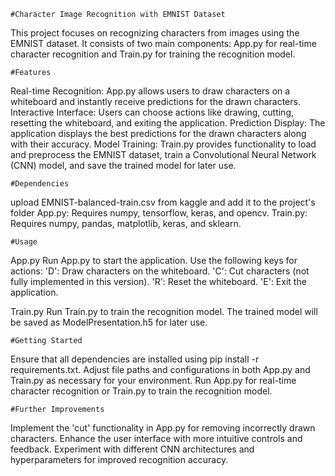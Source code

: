     #Character Image Recognition with EMNIST Dataset
This project focuses on recognizing characters from images using the EMNIST dataset. It consists of two main components: App.py for real-time character recognition and Train.py for training the recognition model.

    #Features
Real-time Recognition: App.py allows users to draw characters on a whiteboard and instantly receive predictions for the drawn characters.
Interactive Interface: Users can choose actions like drawing, cutting, resetting the whiteboard, and exiting the application.
Prediction Display: The application displays the best predictions for the drawn characters along with their accuracy.
Model Training: Train.py provides functionality to load and preprocess the EMNIST dataset, train a Convolutional Neural Network (CNN) model, and save the trained model for later use.

    #Dependencies
upload EMNIST-balanced-train.csv from kaggle  and add it to the project's folder 
App.py: Requires numpy, tensorflow, keras, and opencv.
Train.py: Requires numpy, pandas, matplotlib, keras, and sklearn.

    #Usage
App.py
Run App.py to start the application.
Use the following keys for actions:
'D': Draw characters on the whiteboard.
'C': Cut characters (not fully implemented in this version).
'R': Reset the whiteboard.
'E': Exit the application.

Train.py
Run Train.py to train the recognition model.
The trained model will be saved as ModelPresentation.h5 for later use.

    #Getting Started
Ensure that all dependencies are installed using pip install -r requirements.txt.
Adjust file paths and configurations in both App.py and Train.py as necessary for your environment.
Run App.py for real-time character recognition or Train.py to train the recognition model.

    #Further Improvements
Implement the 'cut' functionality in App.py for removing incorrectly drawn characters.
Enhance the user interface with more intuitive controls and feedback.
Experiment with different CNN architectures and hyperparameters for improved recognition accuracy.
